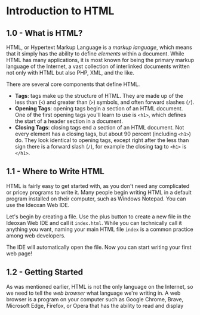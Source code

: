 # Introduction to HTML
## 1.0 - What is HTML?
HTML, or Hypertext Markup Language is a _markup language_, which means that it simply has the ability to define _elements_ within a document.  While HTML has many applications, it is most known for being the primary markup language of the Internet, a vast collection of interlinked documents written not only with HTML but also PHP, XML, and the like.  

There are several core components that define HTML.
- **Tags**: tags make up the structure of HTML.  They are made up of the less than (`<`) and greater than (`>`) symbols, and often forward slashes (`/`).  
- **Opening Tags**: opening tags begin a section of an HTML document.  One of the first opening tags you'll learn to use is `<h1>`, which defines the start of a header section in a document.  
- **Closing Tags**: closing tags end a section of an HTML document.  Not every element has a closing tags, but about 90 percent (including `<h1>`) do.  They look identical to opening tags, except right after the less than sign there is a forward slash (`/`), for example the closing tag to `<h1>` is `</h1>`.  

## 1.1 - Where to Write HTML
HTML is fairly easy to get started with, as you don't need any complicated or pricey programs to write it.  Many people begin writing HTML in a default program installed on their computer, such as Windows Notepad.  You can use the Ideoxan Web IDE.  

Let's begin by creating a file.  Use the plus button to create a new file in the Ideoxan Web IDE and call it `index.html`.  While you can technically call it anything you want, naming your main HTML file `index` is a common practice among web developers.  

The IDE will automatically open the file.  Now you can start writing your first web page!

## 1.2 - Getting Started
As was mentioned earlier, HTML is not the only language on the Internet, so we need to tell the _web browser_ what language we're writing in.  A web browser is a program on your computer such as Google Chrome, Brave, Microsoft Edge, Firefox, or Opera that has the ability to read and display 
<!--stackedit_data:
eyJoaXN0b3J5IjpbLTE3MTI2MDY5OTJdfQ==
-->